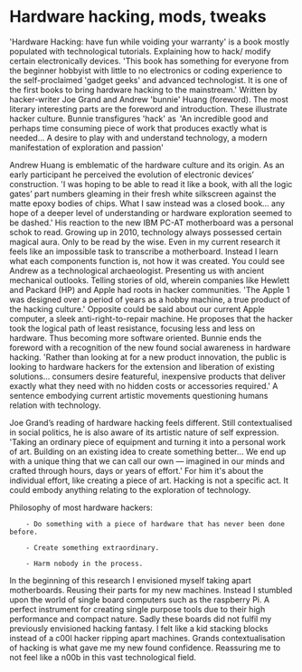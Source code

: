 # Hardware hacking, mods, tweaks 



'Hardware Hacking: have fun while voiding your warranty' 
is a book mostly populated with technological tutorials. 
Explaining how to hack/ modify certain electronically devices. 
'This book has something for everyone from the beginner hobbyist 
with little to no electronics or coding experience to the self-proclaimed 'gadget geeks' 
and advanced technologist. It is one of the first books to bring hardware hacking to the mainstream.' 
Written by hacker-writer Joe Grand and Andrew 'bunnie' Huang (foreword). The most literary interesting 
parts are the foreword and introduction. These illustrate hacker culture. Bunnie transfigures 'hack' as  
'An incredible good and perhaps time consuming piece of work that produces exactly 
what is needed... A desire to play with and understand technology, a modern manifestation of exploration and passion' 



Andrew Huang is emblematic of the hardware culture and its origin. 
As an early participant he perceived the evolution of electronic devices’ construction.
'I was hoping to be able to read it like a book, with all the logic gates’ part numbers gleaming 
in their fresh white silkscreen against the matte epoxy bodies of chips. What I saw instead was a closed book… 
any hope of a deeper level of understanding or hardware exploration seemed to be dashed.'
His reaction to the new IBM PC-AT motherboard was a personal schok to read. Growing up in 2010, 
technology always possessed certain magical aura. Only to be read by the wise. Even in my current research 
it feels like an impossible task to transcribe a motherboard. Instead I learn what each components function is,
not how it was created. You could see Andrew as a technological archaeologist. 
Presenting us with ancient mechanical outlooks. Telling stories of old, wherein companies 
like Hewlett and Packard (HP) and Apple had roots in hacker communities. 
'The Apple 1 was designed over a period of years as a hobby machine, a true product of the hacking culture.' 
Opposite could be said about our current Apple computer, a sleek anti-right-to-repair machine. He proposes that the hacker took the 
logical path of least resistance, focusing less and less on hardware. Thus becoming more software oriented. 
Bunnie ends the foreword with a recognition of the new found social awareness in hardware hacking. 
'Rather than looking at for a new product innovation, the public is looking to hardware hackers for 
the extension and liberation of existing solutions… consumers desire featureful, inexpensive products 
that deliver exactly what they need with no hidden costs or accessories required.'
A sentence embodying current artistic movements questioning humans relation with technology. 



Joe Grand’s reading of hardware hacking feels different. Still contextualised in social politics, 
he is also aware of its artistic nature of self expression. 
'Taking an ordinary piece of equipment and turning it into a personal work of art. Building on an existing idea to create something better… 
We end up with a unique thing that we can call our own — imagined in our minds and crafted through hours, 
days or years of effort.' 
For him it's about the individual effort, like creating a piece of art. 
Hacking is not a specific act. It could embody anything relating to the exploration of technology. 



Philosophy of most hardware hackers:

		- Do something with a piece of hardware that has never been done before.

		- Create something extraordinary.

		- Harm nobody in the process.




In the beginning of this research I envisioned myself taking apart motherboards. 
Reusing their parts for my new machines. Instead I stumbled upon the world of single board computers 
such as the raspberry Pi. A perfect instrument for creating single purpose tools due to their high performance 
and compact nature. Sadly these boards did not fulfil my previously envisioned hacking fantasy. 
I felt like a kid stacking blocks instead of a c00l hacker ripping apart machines. 
Grands contextualisation of hacking is what gave me my new found confidence. 
Reassuring me to not feel like a n00b in this vast technological field. 
 
